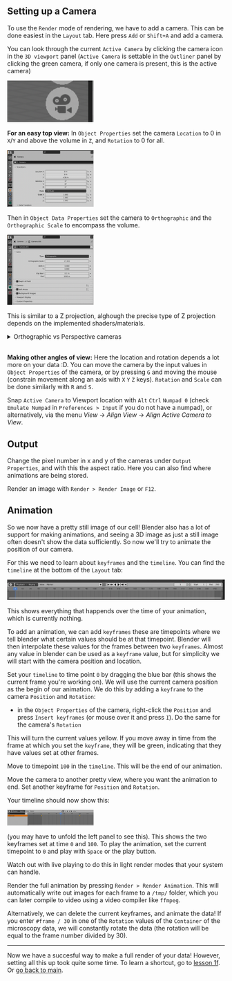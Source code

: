 
## Setting up a Camera

To use the `Render` mode of rendering, we have to add a camera. This can be done easiest in the `Layout` tab. 
Here press `Add` or `Shift+A` and add a camera.

You can look through the current `Active Camera` by clicking the camera icon in the `3D viewport` panel (`Active Camera` is settable in the `Outliner` panel by clicking the green camera, if only one camera is present, this is the active camera)

 <img src="../figures/view through camera.png" width="200"/>

**For an easy top view:**
In `Object Properties` set the camera `Location` to 0 in `X`/`Y` and above the volume in `Z`, and `Rotation` to 0 for all. 

 <img src="../figures/camera data properties.png" width="200"/>

Then in `Object Data Properties` set the camera to `Orthographic` and the `Orthographic Scale` to encompass the volume. 

 <img src="../figures/orthographic camera.png" width="200"/>

This is similar to a Z projection, alghough the precise type of Z projection depends on the implemented shaders/materials.
<details><summary>Orthographic vs Perspective cameras</summary> Orthographic cameras show all objects at the same scale, in perspective cameras, objects which are far away are smaller than those nearby. Orthographic projections are standard in microscopy (for Z projections, for example). Perspective projections are default in many other cases, as this is how we view the world usually. </details>

\
**Making other angles of view:**
Here the location and rotation depends a lot more on your data :D. You can move the camera by the input values in `Object Properties` of the camera, or by pressing `G` and moving the mouse (constrain movement along an axis with `X` `Y` `Z` keys). `Rotation` and `Scale` can be done similarly with `R` and `S`.

Snap `Active Camera` to Viewport location with `Alt` `Ctrl` `Numpad 0` (check `Emulate Numpad` in `Preferences > Input` if you do not have a numpad), or alternatively, via the menu _View_ -> _Align View_ -> _Align Active Camera to View_.

## Output

Change the pixel number in x and y of the cameras under `Output Properties`, and with this the aspect ratio. Here you can also find where animations are being stored.

Render an image with `Render > Render Image` or `F12`.

## Animation

So we now have a pretty still image of our cell! Blender also has a lot of support for making animations, and seeing a 3D image as just a still image often doesn't show the data sufficiently. So now we'll try to animate the position of our camera. 

For this we need to learn about `keyframes` and the `timeline`. You can find the `timeline` at the bottom of the `Layout` tab:

 <img src="../figures/timeline empty.png" width="600"/>

This shows everything that happends over the time of your animation, which is currently nothing. 

To add an animation, we can add `keyframes` these are timepoints where we tell blender what certain values should be at that timepoint. Blender will then interpolate these values for the frames between two `keyframes`. Almost any value in blender can be used as a `keyframe` value, but for simplicity we will start with the camera position and location.

Set your `timeline` to time point `0` by dragging the blue bar (this shows the current frame you're working on). 
We will use the current camera position as the begin of our animation. We do this by adding a `keyframe` to the camera `Position` and `Rotation`: 
- in the `Object Properties` of the camera, right-click the `Position` and press `Insert keyframes` (or mouse over it and press `I`). Do the same for the camera's `Rotation`

This will turn the current values yellow. If you move away in time from the frame at which you set the `keyframe`, they will be green, indicating that they have values set at other frames.

Move to timepoint `100` in the `timeline`. This will be the end of our animation. 

Move the camera to another pretty view, where you want the animation to end. Set another keyframe for `Position` and `Rotation`.

Your timeline should now show this:

 <img src="../figures/timeline with keyframes.png" width="200"/>

(you may have to unfold the left panel to see this). This shows the two keyframes set at time `0` and `100`. To play the animation, set the current timepoint to `0` and play with `Space` or the play button.

Watch out with live playing to do this in light render modes that your system can handle. 

Render the full animation by pressing `Render > Render Animation`. This will automatically write out images for each frame to a `/tmp/` folder, which you can later compile to video using a video compiler like `ffmpeg`.

Alternatively, we can delete the current keyframes, and animate the data! If you enter `#frame / 30` in one of the `Rotation` values of the `Container` of the microscopy data, we will constantly rotate the data (the rotation will be equal to the frame number divided by 30). 


---

Now we have a succesful way to make a full render of your data! However, setting all this up took quite some time. To learn a shortcut, go to [lesson 1f](./1f_new_tif_loader.md). Or [go back to main](../README.md).